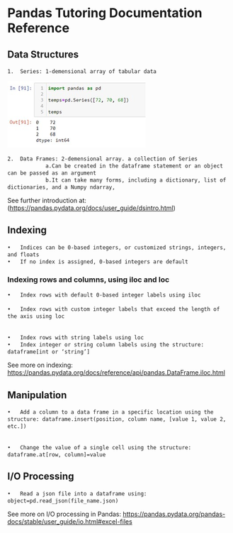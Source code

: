 
# Pandas Tutoring Documentation Reference 

## Data Structures 

    1.	Series: 1-demensional array of tabular data
![Series Image.io](/Pandas_tutoring_project/images/Picture1.jpg "Series image")

 
    2.	Data Frames: 2-demensional array. a collection of Series 
                a.Can be created in the dataframe statement or an object can be passed as an argument
                b.It can take many forms, including a dictionary, list of dictionaries, and a Numpy ndarray, 
 
 See further introduction at: (https://pandas.pydata.org/docs/user_guide/dsintro.html)

## Indexing
    •   Indices can be 0-based integers, or customized strings, integers, and floats 
    •   If no index is assigned, 0-based integers are default 
 
### Indexing rows and columns, using iloc and loc 
    •	Index rows with default 0-based integer labels using iloc 
 
    •	Index rows with custom integer labels that exceed the length of the axis using loc

 
    •	Index rows with string labels using loc
    •	Index integer or string column labels using the structure: dataframe[int or ‘string’]
    
 See more on indexing: https://pandas.pydata.org/docs/reference/api/pandas.DataFrame.iloc.html

## Manipulation 
    •	Add a column to a data frame in a specific location using the structure: dataframe.insert(position, column name, [value 1, value 2, etc.])
 

    •	Change the value of a single cell using the structure: dataframe.at[row, column]=value 
 

## I/O Processing 
    •	Read a json file into a dataframe using: object=pd.read_json(file_name.json)
    
See more on I/O processing in Pandas: https://pandas.pydata.org/pandas-docs/stable/user_guide/io.html#excel-files
